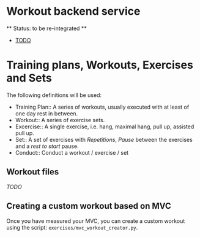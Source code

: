 # Workout backend service
** Status: to be re-integrated **
+ [TODO](./TODO.md)


# Training plans, Workouts, Exercises and Sets
The following definitions will be used:

+ Training Plan:: A series of workouts, usually executed with at least of one day rest in between.
+ Workout:: A series of exercise sets.
+ Excercise:: A single exercise, i.e. hang, maximal hang, pull up, assisted pull up.
+ Set:: A set of exercises with *Repetitions*, *Pause* between the exercises and a *rest to start* pause.
+ Conduct:: Conduct a workout / exercise / set

## Workout files
*TODO*

## Creating a custom workout based on MVC
Once you have measured your MVC, you can create a custom workout using the script:
`exercises/mvc_workout_creator.py`.
